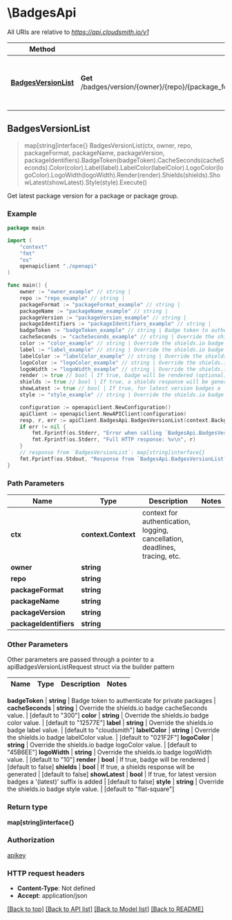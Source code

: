 # \BadgesApi

All URIs are relative to *https://api.cloudsmith.io/v1*

Method | HTTP request | Description
------------- | ------------- | -------------
[**BadgesVersionList**](BadgesApi.md#BadgesVersionList) | **Get** /badges/version/{owner}/{repo}/{package_format}/{package_name}/{package_version}/{package_identifiers}/ | Get latest package version for a package or package group.



## BadgesVersionList

> map[string]interface{} BadgesVersionList(ctx, owner, repo, packageFormat, packageName, packageVersion, packageIdentifiers).BadgeToken(badgeToken).CacheSeconds(cacheSeconds).Color(color).Label(label).LabelColor(labelColor).LogoColor(logoColor).LogoWidth(logoWidth).Render(render).Shields(shields).ShowLatest(showLatest).Style(style).Execute()

Get latest package version for a package or package group.



### Example

```go
package main

import (
    "context"
    "fmt"
    "os"
    openapiclient "./openapi"
)

func main() {
    owner := "owner_example" // string | 
    repo := "repo_example" // string | 
    packageFormat := "packageFormat_example" // string | 
    packageName := "packageName_example" // string | 
    packageVersion := "packageVersion_example" // string | 
    packageIdentifiers := "packageIdentifiers_example" // string | 
    badgeToken := "badgeToken_example" // string | Badge token to authenticate for private packages (optional)
    cacheSeconds := "cacheSeconds_example" // string | Override the shields.io badge cacheSeconds value. (optional) (default to "300")
    color := "color_example" // string | Override the shields.io badge color value. (optional) (default to "12577E")
    label := "label_example" // string | Override the shields.io badge label value. (optional) (default to "cloudsmith")
    labelColor := "labelColor_example" // string | Override the shields.io badge labelColor value. (optional) (default to "021F2F")
    logoColor := "logoColor_example" // string | Override the shields.io badge logoColor value. (optional) (default to "45B6EE")
    logoWidth := "logoWidth_example" // string | Override the shields.io badge logoWidth value. (optional) (default to "10")
    render := true // bool | If true, badge will be rendered (optional) (default to false)
    shields := true // bool | If true, a shields response will be generated (optional) (default to false)
    showLatest := true // bool | If true, for latest version badges a '(latest)' suffix is added (optional) (default to false)
    style := "style_example" // string | Override the shields.io badge style value. (optional) (default to "flat-square")

    configuration := openapiclient.NewConfiguration()
    apiClient := openapiclient.NewAPIClient(configuration)
    resp, r, err := apiClient.BadgesApi.BadgesVersionList(context.Background(), owner, repo, packageFormat, packageName, packageVersion, packageIdentifiers).BadgeToken(badgeToken).CacheSeconds(cacheSeconds).Color(color).Label(label).LabelColor(labelColor).LogoColor(logoColor).LogoWidth(logoWidth).Render(render).Shields(shields).ShowLatest(showLatest).Style(style).Execute()
    if err != nil {
        fmt.Fprintf(os.Stderr, "Error when calling `BadgesApi.BadgesVersionList``: %v\n", err)
        fmt.Fprintf(os.Stderr, "Full HTTP response: %v\n", r)
    }
    // response from `BadgesVersionList`: map[string]interface{}
    fmt.Fprintf(os.Stdout, "Response from `BadgesApi.BadgesVersionList`: %v\n", resp)
}
```

### Path Parameters


Name | Type | Description  | Notes
------------- | ------------- | ------------- | -------------
**ctx** | **context.Context** | context for authentication, logging, cancellation, deadlines, tracing, etc.
**owner** | **string** |  | 
**repo** | **string** |  | 
**packageFormat** | **string** |  | 
**packageName** | **string** |  | 
**packageVersion** | **string** |  | 
**packageIdentifiers** | **string** |  | 

### Other Parameters

Other parameters are passed through a pointer to a apiBadgesVersionListRequest struct via the builder pattern


Name | Type | Description  | Notes
------------- | ------------- | ------------- | -------------






 **badgeToken** | **string** | Badge token to authenticate for private packages | 
 **cacheSeconds** | **string** | Override the shields.io badge cacheSeconds value. | [default to &quot;300&quot;]
 **color** | **string** | Override the shields.io badge color value. | [default to &quot;12577E&quot;]
 **label** | **string** | Override the shields.io badge label value. | [default to &quot;cloudsmith&quot;]
 **labelColor** | **string** | Override the shields.io badge labelColor value. | [default to &quot;021F2F&quot;]
 **logoColor** | **string** | Override the shields.io badge logoColor value. | [default to &quot;45B6EE&quot;]
 **logoWidth** | **string** | Override the shields.io badge logoWidth value. | [default to &quot;10&quot;]
 **render** | **bool** | If true, badge will be rendered | [default to false]
 **shields** | **bool** | If true, a shields response will be generated | [default to false]
 **showLatest** | **bool** | If true, for latest version badges a &#39;(latest)&#39; suffix is added | [default to false]
 **style** | **string** | Override the shields.io badge style value. | [default to &quot;flat-square&quot;]

### Return type

**map[string]interface{}**

### Authorization

[apikey](../README.md#apikey)

### HTTP request headers

- **Content-Type**: Not defined
- **Accept**: application/json

[[Back to top]](#) [[Back to API list]](../README.md#documentation-for-api-endpoints)
[[Back to Model list]](../README.md#documentation-for-models)
[[Back to README]](../README.md)

